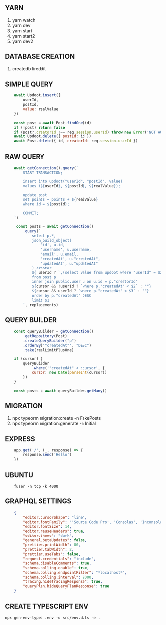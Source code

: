 ## YARN ##

1. yarn watch
2. yarn dev
3. yarn start
4. yarn start2
5. yarn dev2

## DATABASE CREATION ##

1. createdb lireddit

## SIMPLE QUERY ##

```javascript
    await Updoot.insert({
        userId,
        postId,
        value: realValue
    })

    const post = await Post.findOne(id)
    if (!post) return false
    if (post?.creatorId !== req.session.userId) throw new Error('NOT_AUTHORIZED')
    await Updoot.delete({ postId: id })
    await Post.delete({ id, creatorId: req.session.userId })
```

## RAW QUERY ##

```javascript
    await getConnection().query(`
        START TRANSACTION;

        insert into updoot("userId", "postId", value)
        values (${userId}, ${postId}, ${realValue});

        update post
        set points = points + ${realValue}
        where id = ${postId};

        COMMIT;
    `)

     const posts = await getConnection()
        .query(`
            select p.*,
            json_build_object(
                'id', u.id,
                'username', u.username,
                'email', u.email,
                'createdAt', u."createdAt",
                'updatedAt', u."updatedAt"
            ) creator
            ${ userId ? `,(select value from updoot where "userId" = $2 and "postId" = p.id) "voteStatus"` : `,null as "voteStatus"`}
            from post p
            inner join public.user u on u.id = p."creatorId"
            ${cursor && !userId ? `where p."createdAt" < $2` : ""}
            ${cursor && userId ? `where p."createdAt" < $3` : ""}
            order by p."createdAt" DESC
            limit $1
        `, replacements)
```

## QUERY BUILDER ##

```javascript
    const queryBuilder = getConnection()
        .getRepository(Post)
        .createQueryBuilder("p")
        .orderBy('"createdAt"', "DESC")
        .take(realLimitPlusOne)

    if (cursor) {
        queryBuilder
            .where('"createdAt" < :cursor', {
            cursor: new Date(parseInt(cursor))
        })
    }

    const posts = await queryBuilder.getMany()
```

## MIGRATION ##

1. npx typeorm migration:create -n FakePosts
2. npx typeorm migration:generate -n Initial

## EXPRESS ##

```javascript
    app.get('/', (_, response) => {
        response.send('Hello')
    })
```

## UBUNTU ##

```shell
    fuser -n tcp -k 4000
```

## GRAPHQL SETTINGS ##

```json
    {
        "editor.cursorShape": "line",
        "editor.fontFamily": "'Source Code Pro', 'Consolas', 'Inconsolata', 'Droid Sans Mono', 'Monaco', monospace",
        "editor.fontSize": 14,
        "editor.reuseHeaders": true,
        "editor.theme": "dark",
        "general.betaUpdates": false,
        "prettier.printWidth": 80,
        "prettier.tabWidth": 2,
        "prettier.useTabs": false,
        "request.credentials": "include",
        "schema.disableComments": true,
        "schema.polling.enable": true,
        "schema.polling.endpointFilter": "*localhost*",
        "schema.polling.interval": 2000,
        "tracing.hideTracingResponse": true,
        "queryPlan.hideQueryPlanResponse": true
    }
```

## CREATE TYPESCRIPT ENV ###

```env
npx gen-env-types .env -o src/env.d.ts -e .
```